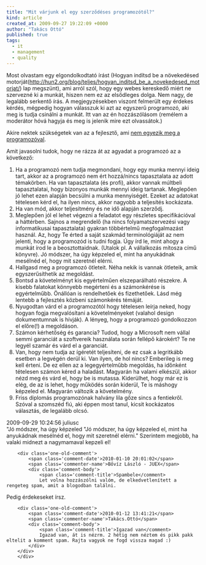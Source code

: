 ```yaml
---
title: "Mit várjunk el egy szerződéses programozótól?"
kind: article
created_at: 2009-09-27 19:22:09 +0000
author: "Takács Ottó"
published: true
tags: 
  - it
  - management
  - quality
---
```

Most olvastam egy elgondolkodtató írást (Hogyan indítsd be a növekedésed motorját(http://hun2.org/blog/teljes/hogyan_inditsd_be_a_novekedesed_motorjat/) lap megszünt), ami arról szól, hogy egy webes kereskedő miért ne szervezné ki a munkát, hiszen nem ez az elsődleges dolga. Nem nagy, de legalább serkentő írás. A megjegyzésekben viszont felmerült egy érdekes kérdés, mégpedig hogyan válasszuk ki azt az egyszerű programozó, aki meg is tudja csinálni a munkát. Itt van az én hozzászólásom (remélem a moderátor hóvá hagyja és meg is jelenik mire ezt olvassátok.)

Akire nektek szükségetek van az a fejlesztő, ami [nem egyezik meg a programozóval](http://www.ericsink.com/No_Programmers.html).

<!--break-->

Amit javasolni tudok, hogy ne rázza át az agyadat a programozó az a következő:

1. Ha a programozó nem tudja megmondani, hogy egy munka mennyi ideig tart, akkor az a programozó nem ért hozzá/nincs tapasztalata az adott témakörben. Ha van tapasztalata (és profi), akkor vannak múltbeli tapasztalatai, hogy bizonyos munkák mennyi ideig tartanak. Meglepően jó lehet ezen alapján becsülni a munka mennyiségét. Ezeket az adatokat tételesen kérd el, ha ilyen nincs, akkor nagyobb a teljesítés kockázata.
2. Ha van mód, akkor teljesítmény és ne idő alapján szerződj. 
3. Meglepően jól el lehet végezni a feladatot egy részletes specifikációval a háttérben. Sajnos a megrendelő (ha nincs folyamatszervezési vagy informatikusai tapasztalata) gyakran többértelmű megfogalmazást használ. Az, hogy Te érted a saját szakmád terminológiáját az nem jelenti, hogy a programozód is tudni fogja. Úgy írd le, mint ahogy a munkát írod le a beosztottaidnak. (Utalok pl.  A vállalkozás mítosza című könyvre). Jó módszer, ha úgy képzeled el, mint ha anyukádnak mesélnéd el, hogy mit szeretnél elérni.
4. Hallgasd meg a programozó ötleteit. Néha nekik is vannak ötleteik, amik egyszerűsíthetik az megoldást.
5. Bontsd a követelményt kis egyértelműen elszeparálható részekre. A kisebb falatokat könnyebb megérteni és a számonkérése is egyértelműbb. Önállóan is rendelhetőek és fizethetőek. Lásd még lentebb a fejlesztés közbeni számonkérés témáját.
6. Nyugodtan várd el a programozótól hogy tételesen leírja neked, hogy hogyan fogja megvalósítani a követelményeket (valahol design dokumentumnak is hívják). A lényeg, hogy a programozó gondolkozzon el előre(!) a megoldáson.
7. Számon kérhetőség és garancia? Tudod, hogy a Microsoft nem vállal semmi garanciát a szoftvereik használata során fellépő károkért? Te ne legyél szamár és várd el a garanciát. 
8. Van, hogy nem tudja az ígéretét teljesíteni, de ez csak a legritkább esetben a legvégén derül ki. Van ilyen, de hol nincs? Emberileg is meg kell érteni. De ez ellen az a legegyértelműbb megoldás, ha időnként tételesen számon kéred a haladást. Magyarán ha valami elkészül, akkor nézd meg és várd el, hogy be is mutassa. Kiderülhet, hogy már ez is elég, de az is lehet, hogy működés során kiderül, Te is máshogy képzeled el. Magyarán változik a követelmény.
9. Friss diplomás programozónak halvány lila gőze sincs a fentiekről. Szóval a szomszéd fiú, aki éppen most tanul, kicsit kockázatos választás, de legalább olcsó.



<div class='old-comments'>
		<div class='one-old-comment'>
			<span class='comment-date'>2009-09-29 10:24:56</span>
			<span class='commenter-name'>juliusc</span>
			<div class='comment-body'>
				<span class='comment-title'>"Jó módszer, ha úgy képzeled</comment>
				"Jó módszer, ha úgy képzeled el, mint ha anyukádnak mesélnéd el, hogy mit szeretnél elérni."
Szerintem megjobb, ha valaki midnezt a nagymamaval kepzeli el!
			</div>
		</div>
		
		<div class='one-old-comment'>
			<span class='comment-date'>2010-01-10 20:01:02</span>
			<span class='commenter-name'>Bővíz László - JUEX</span>
			<div class='comment-body'>
				<span class='comment-title'>Spambele</comment>
				Let volna hozzászólni valóm, de elkedvetlenített a rengeteg spam, amit a blogodban találni.
Pedig érdekeseket írsz.
			</div>
		</div>
		
		<div class='one-old-comment'>
			<span class='comment-date'>2010-01-12 13:41:21</span>
			<span class='commenter-name'>Takács.Ottó</span>
			<div class='comment-body'>
				<span class='comment-title'>Igazad van</comment>
				Igazad van, át is nézrm. 2 hétig nem néztem és pikk pakk eltelit a komment spam. Rajta vagyok ne fogd vissza magad :)
			</div>
		</div>
		</div>